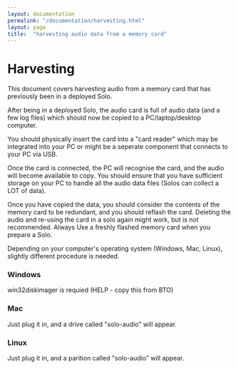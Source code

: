 ```yaml
---
layout: documentation
permalink: "/documentation/harvesting.html"
layout: page
title:  "harvesting audio data from a memory card"
---
```

  

# Harvesting

This document covers harvesting audio from a memory card that has previously been in a deployed Solo.

After being in a deployed Solo, the audio card is full of audio data
(and a few log files) which should now be copied to a
PC/laptop/desktop computer.

You should physically insert the card into a "card reader" which may
be integrated into your PC or might be a seperate component that
connects to your PC via USB.

Once the card is connected, the PC will recognise the card, and the
audio will become available to copy.  You should ensure that you have
sufficient storage on your PC to handle all the audio data files
(Solos can collect a LOT of data).

Once you have copied the data, you should consider the contents of the
memory card to be redundant, and you should reflash the card. Deleting
the audio and re-using the card in a solo again might work, but is not
recommended.  Always Use a freshly flashed memory card when you
prepare a Solo.

Depending on your computer's operating system (Windows, Mac, Linux),
slightly different procedure is needed.

### Windows

win32diskimager is requied (HELP - copy this from BTO)

### Mac

Just plug it in, and a drive called "solo-audio" will appear.

### Linux

Just plug it in, and a parition called "solo-audio" will appear.
